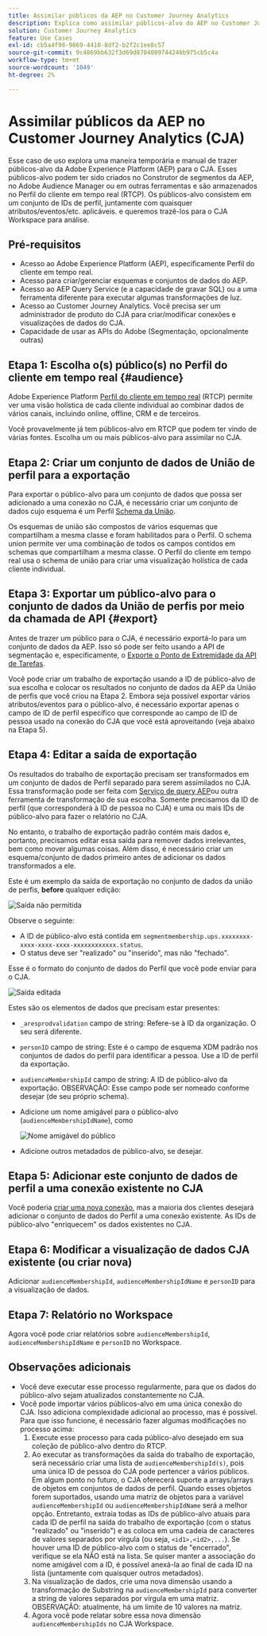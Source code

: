 ```yaml
---
title: Assimilar públicos da AEP no Customer Journey Analytics
description: Explica como assimilar públicos-alvo do AEP no Customer Journey Analytics para análise adicional.
solution: Customer Journey Analytics
feature: Use Cases
exl-id: cb5a4f98-9869-4410-8df2-b2f2c1ee8c57
source-git-commit: 9c4869bb632f3d69d8704009744246b975cb5c4a
workflow-type: tm+mt
source-wordcount: '1049'
ht-degree: 2%

---
```


# Assimilar públicos da AEP no Customer Journey Analytics (CJA)

Esse caso de uso explora uma maneira temporária e manual de trazer públicos-alvo da Adobe Experience Platform (AEP) para o CJA. Esses públicos-alvo podem ter sido criados no Construtor de segmentos da AEP, no Adobe Audience Manager ou em outras ferramentas e são armazenados no Perfil do cliente em tempo real (RTCP). Os públicos-alvo consistem em um conjunto de IDs de perfil, juntamente com quaisquer atributos/eventos/etc. aplicáveis. e queremos trazê-los para o CJA Workspace para análise.

## Pré-requisitos

* Acesso ao Adobe Experience Platform (AEP), especificamente Perfil do cliente em tempo real.
* Acesso para criar/gerenciar esquemas e conjuntos de dados do AEP.
* Acesso ao AEP Query Service (e a capacidade de gravar SQL) ou a uma ferramenta diferente para executar algumas transformações de luz.
* Acesso ao Customer Journey Analytics. Você precisa ser um administrador de produto do CJA para criar/modificar conexões e visualizações de dados do CJA.
* Capacidade de usar as APIs do Adobe (Segmentação, opcionalmente outras)

## Etapa 1: Escolha o(s) público(s) no Perfil do cliente em tempo real {#audience}

Adobe Experience Platform [Perfil do cliente em tempo real](https://experienceleague.adobe.com/docs/experience-platform/profile/home.html?lang=pt-BR) (RTCP) permite ver uma visão holística de cada cliente individual ao combinar dados de vários canais, incluindo online, offline, CRM e de terceiros.

Você provavelmente já tem públicos-alvo em RTCP que podem ter vindo de várias fontes. Escolha um ou mais públicos-alvo para assimilar no CJA.

## Etapa 2: Criar um conjunto de dados de União de perfil para a exportação

Para exportar o público-alvo para um conjunto de dados que possa ser adicionado a uma conexão no CJA, é necessário criar um conjunto de dados cujo esquema é um Perfil [Schema da União](https://experienceleague.adobe.com/docs/experience-platform/profile/union-schemas/union-schema.html?lang=en#understanding-union-schemas).

Os esquemas de união são compostos de vários esquemas que compartilham a mesma classe e foram habilitados para o Perfil. O schema union permite ver uma combinação de todos os campos contidos em schemas que compartilham a mesma classe. O Perfil do cliente em tempo real usa o schema de união para criar uma visualização holística de cada cliente individual.

## Etapa 3: Exportar um público-alvo para o conjunto de dados da União de perfis por meio da chamada de API {#export}

Antes de trazer um público para o CJA, é necessário exportá-lo para um conjunto de dados da AEP. Isso só pode ser feito usando a API de segmentação e, especificamente, o [Exporte o Ponto de Extremidade da API de Tarefas](https://experienceleague.adobe.com/docs/experience-platform/segmentation/api/export-jobs.html?lang=en).

Você pode criar um trabalho de exportação usando a ID de público-alvo de sua escolha e colocar os resultados no conjunto de dados da AEP da União de perfis que você criou na Etapa 2. Embora seja possível exportar vários atributos/eventos para o público-alvo, é necessário exportar apenas o campo de ID de perfil específico que corresponde ao campo de ID de pessoa usado na conexão do CJA que você está aproveitando (veja abaixo na Etapa 5).

## Etapa 4: Editar a saída de exportação

Os resultados do trabalho de exportação precisam ser transformados em um conjunto de dados de Perfil separado para serem assimilados no CJA.  Essa transformação pode ser feita com [Serviço de query AEP](https://experienceleague.adobe.com/docs/experience-platform/query/home.html?lang=pt-BR)ou outra ferramenta de transformação de sua escolha. Somente precisamos da ID de perfil (que corresponderá à ID de pessoa no CJA) e uma ou mais IDs de público-alvo para fazer o relatório no CJA.

No entanto, o trabalho de exportação padrão contém mais dados e, portanto, precisamos editar essa saída para remover dados irrelevantes, bem como mover algumas coisas.  Além disso, é necessário criar um esquema/conjunto de dados primeiro antes de adicionar os dados transformados a ele.

Este é um exemplo da saída de exportação no conjunto de dados da união de perfis, **before** qualquer edição:

![Saída não permitida](assets/export-unedited.png)

Observe o seguinte:

* A ID de público-alvo está contida em `segmentmembership.ups.xxxxxxxx-xxxx-xxxx-xxxx-xxxxxxxxxxxx.status`.
* O status deve ser &quot;realizado&quot; ou &quot;inserido&quot;, mas não &quot;fechado&quot;.

Esse é o formato do conjunto de dados do Perfil que você pode enviar para o CJA.

![Saída editada](assets/export-edited.png)

Estes são os elementos de dados que precisam estar presentes:

* `_aresprodvalidation` campo de string: Refere-se à ID da organização. O seu será diferente.
* `personID` campo de string: Este é o campo de esquema XDM padrão nos conjuntos de dados do perfil para identificar a pessoa. Use a ID de perfil da exportação.
* `audienceMembershipId` campo de string: A ID de público-alvo da exportação.  OBSERVAÇÃO: Esse campo pode ser nomeado conforme desejar (de seu próprio schema).
* Adicione um nome amigável para o público-alvo (`audienceMembershipIdName`), como

   ![Nome amigável do público](assets/audience-name.png)

* Adicione outros metadados de público-alvo, se desejar.

## Etapa 5: Adicionar este conjunto de dados de perfil a uma conexão existente no CJA

Você poderia [criar uma nova conexão](/help/connections/create-connection.md), mas a maioria dos clientes desejará adicionar o conjunto de dados do Perfil a uma conexão existente. As IDs de público-alvo &quot;enriquecem&quot; os dados existentes no CJA.

## Etapa 6: Modificar a visualização de dados CJA existente (ou criar nova)

Adicionar `audienceMembershipId`, `audienceMembershipIdName` e `personID` para a visualização de dados.

## Etapa 7: Relatório no Workspace

Agora você pode criar relatórios sobre `audienceMembershipId`, `audienceMembershipIdName` e `personID` no Workspace.

## Observações adicionais

* Você deve executar esse processo regularmente, para que os dados do público-alvo sejam atualizados constantemente no CJA.
* Você pode importar vários públicos-alvo em uma única conexão do CJA. Isso adiciona complexidade adicional ao processo, mas é possível. Para que isso funcione, é necessário fazer algumas modificações no processo acima:
   1. Execute esse processo para cada público-alvo desejado em sua coleção de público-alvo dentro do RTCP.
   1. Ao executar as transformações da saída do trabalho de exportação, será necessário criar uma lista de `audienceMembershipId(s)`, pois uma única ID de pessoa do CJA pode pertencer a vários públicos. Em algum ponto no futuro, o CJA oferecerá suporte a arrays/arrays de objetos em conjuntos de dados de perfil. Quando esses objetos forem suportados, usando uma matriz de objetos para a variável `audienceMembershipId` ou `audienceMembershipIdName` será a melhor opção. Entretanto, extraia todas as IDs de público-alvo atuais para cada ID de perfil na saída do trabalho de exportação (com o status &quot;realizado&quot; ou &quot;inserido&quot;) e as coloca em uma cadeia de caracteres de valores separados por vírgula (ou seja, `<id1>,<id2>,...`).  Se houver uma ID de público-alvo com o status de &quot;encerrado&quot;, verifique se ela NÃO está na lista.  Se quiser manter a associação do nome amigável com a ID, é possível anexá-la ao final de cada ID na lista (juntamente com quaisquer outros metadados).
   1. Na visualização de dados, crie uma nova dimensão usando a transformação de Substring na `audienceMembershipId` para converter a string de valores separados por vírgula em uma matriz. OBSERVAÇÃO: atualmente, há um limite de 10 valores na matriz.
   1. Agora você pode relatar sobre essa nova dimensão `audienceMembershipIds` no CJA Workspace.
